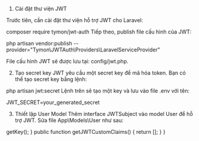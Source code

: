 1. Cài đặt thư viện JWT

Trước tiên, cần cài đặt thư viện hỗ trợ JWT cho Laravel:

composer require tymon/jwt-auth
Tiếp theo, publish file cấu hình của JWT:

php artisan vendor:publish --provider="Tymon\JWTAuth\Providers\LaravelServiceProvider"

File cấu hình JWT sẽ được lưu tại: config/jwt.php.

2. Tạo secret key
   JWT yêu cầu một secret key để mã hóa token. Bạn có thể tạo secret key bằng lệnh:

php artisan jwt:secret
Lệnh trên sẽ tạo một key và lưu vào file .env với tên:

JWT_SECRET=your_generated_secret

3. Thiết lập User Model
   Thêm interface JWTSubject vào model User để hỗ trợ JWT. Sửa file App\Models\User như sau:

<?php

namespace App\Models;

use Tymon\JWTAuth\Contracts\JWTSubject;
use Illuminate\Foundation\Auth\User as Authenticatable;

class User extends Authenticatable implements JWTSubject
{
    // Các thuộc tính mặc định của User...

    // Các phương thức của JWTSubject
    public function getJWTIdentifier()
    {
        return $this->getKey();
    }

    public function getJWTCustomClaims()
    {
        return [];
    }
}
